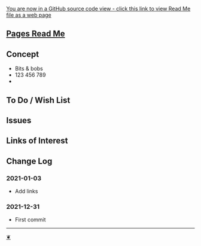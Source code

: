 [You are now in a GitHub source code view - click this link to view Read Me file as a web page](https://theo-armour.github.io/2021/#pages/README.md "View file as a web page.")

## [Pages Read Me](https://theo-armour.github.io/2021/#pages/README.md)

## Concept

*   Bits & bobs
*   123 456 789
* 

## To Do / Wish List

## Issues

## Links of Interest

## Change Log

### 2021-01-03

*   Add links

### 2021-12-31

*   First commit

---

[❦](javascript:window.scrollTo(0,0);)
